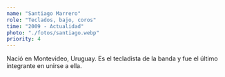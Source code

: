```yaml
---
name: "Santiago Marrero"
role: "Teclados, bajo, coros"
time: "2009 - Actualidad"
photo: "./fotos/santiago.webp"
priority: 4
---
```


Nació en Montevideo, Uruguay. Es el tecladista de la banda y fue el último integrante en unirse a ella.

